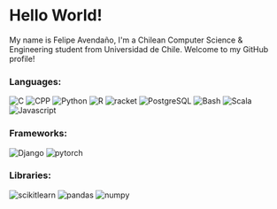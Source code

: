 # Hello World!

My name is Felipe Avendaño, I'm a Chilean Computer Science & Engineering student from Universidad de Chile. Welcome to my GitHub profile!

### Languages:

![C](https://img.shields.io/badge/C-006EAD?style=for-the-badge&logo=C&logoColor=white)
![CPP](https://img.shields.io/badge/C++-00599C?style=for-the-badge&logo=cplusplus&logoColor=white)
![Python](https://img.shields.io/badge/Python-14354C?style=for-the-badge&logo=python&logoColor=white)
![R](https://img.shields.io/badge/R-276DC3?style=for-the-badge&logo=r&logoColor=white)
![racket](https://img.shields.io/badge/racket-9F1D20?style=for-the-badge&logo=racket&logoColor=white)
![PostgreSQL](https://img.shields.io/badge/PostgreSQL-316192?style=for-the-badge&logo=postgresql&logoColor=white)
![Bash](https://img.shields.io/badge/Bash-4EAA25?style=for-the-badge&logo=gnubash&logoColor=white)
![Scala](https://img.shields.io/badge/Scala-DC322F?style=for-the-badge&logo=scala&logoColor=white)
![Javascript](https://img.shields.io/badge/javascript-e5e500?style=for-the-badge&logo=javascript&logoColor=black)

### Frameworks:
![Django](https://img.shields.io/badge/Django-092E20?style=for-the-badge&logo=django&logoColor=white)
![pytorch](https://img.shields.io/badge/pytorch-Ffffff?style=for-the-badge&logo=pytorch&logoColor=orange)

### Libraries:
![scikitlearn](https://img.shields.io/badge/scikitlearn-orange?style=for-the-badge&logo=scikitlearn&logoColor=white)
![pandas](https://img.shields.io/badge/pandas-000066?style=for-the-badge&logo=pandas&logoColor=white)
![numpy](https://img.shields.io/badge/numpy-6699ff?style=for-the-badge&logo=numpy&logoColor=white)



<!---
Felipe705x/Felipe705x is a ✨ special ✨ repository because its `README.md` (this file) appears on your GitHub profile.
You can click the Preview link to take a look at your changes.
--->

